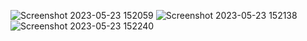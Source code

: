 ![Screenshot 2023-05-23 152059](https://github.com/MitkoVtori/Tkinter-Racing-Game/assets/112943652/aabbdefe-3dd9-497e-9049-aa792e71f4a2)
![Screenshot 2023-05-23 152138](https://github.com/MitkoVtori/Tkinter-Racing-Game/assets/112943652/57a776b7-ed35-40be-9c87-f230654e62a7)
![Screenshot 2023-05-23 152240](https://github.com/MitkoVtori/Tkinter-Racing-Game/assets/112943652/315c0ebd-f38b-488b-af43-bd387dbdfb1a)
